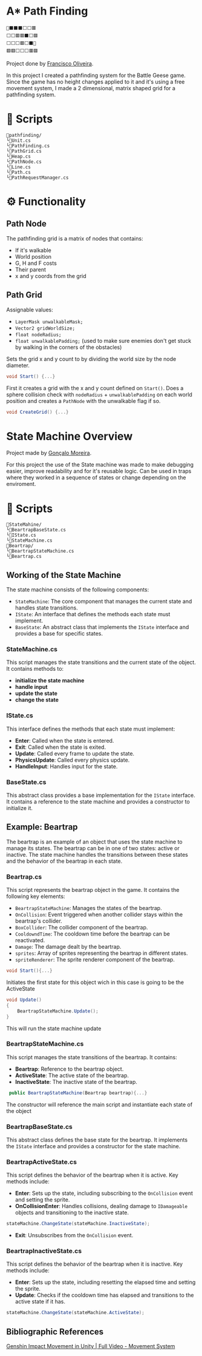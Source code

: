 # A\* Path Finding
```
🚩⬛⬛⬛⬜⬜🟥
⬜⬜🟥🟥⬛⬜🟥
⬜⬜⬜🟥⬜⬛🏁
🟥🟥⬜⬜⬜🟥🟥
```
Project done by [Francisco Oliveira](https://github.com/FranciscoOliveira7).

In this project I created a pathfinding system for the Battle Geese game.
Since the game has no height changes applied to it and it's using a free movement system, I made a 2 dimensional, matrix shaped grid for a pathfinding system.

# :open_file_folder: Scripts
```
📂pathfinding/
└📄Unit.cs
└📄PathFinding.cs
└📄PathGrid.cs
└📄Heap.cs
└📄PathNode.cs
└📄Line.cs
└📄Path.cs
└📄PathRequestManager.cs
```
# :gear: Functionality

## Path Node

The pathfinding grid is a matrix of nodes that contains:
- If it's walkable
- World position
- G, H and F costs
- Their parent
- x and y coords from the grid

## Path Grid
Assignable values:
- `LayerMask unwalkableMask;`
- `Vector2 gridWorldSize;`
- `float nodeRadius;`
- `float unwalkablePadding;` (used to make sure enemies don't get stuck by walking in the corners of the obstacles)

Sets the grid x and y count to by dividing the world size by the node diameter.
```cs
void Start() {...}
```

First it creates a grid with the x and y count defined on `Start()`.
Does a sphere collision check with `nodeRadius` + `unwalkablePadding` on each world position and creates a `PathNode` with the unwalkable flag if so.

```cs
void CreateGrid() {...}
```


# State Machine Overview

Project made by [Gonçalo Moreira](https://github.com/Omachine).

  For this project the use of the State machine was made to make debugging easier, improve readability and for it's reusable logic.
  Can be used in traps where they worked in a sequence of states or change depending on the enviroment.

# :open_file_folder: Scripts
```
📂StateMahine/
└📄BeartrapBaseState.cs
└📄IState.cs
└📄StateMachine.cs
📂Beartrap/
└📄BeartrapStateMachine.cs
└📄Beartrap.cs
```

## Working of the State Machine

The state machine consists of the following components:
- `StateMachine`: The core component that manages the current state and handles state transitions.
- `IState`: An interface that defines the methods each state must implement.
- `BaseState`: An abstract class that implements the `IState` interface and provides a base for specific states.

### StateMachine.cs

This script manages the state transitions and the current state of the object. It contains methods to:
- **initialize the state machine**
- **handle input**
- **update the state**
- **change the state**

### IState.cs

This interface defines the methods that each state must implement:
- **Enter**: Called when the state is entered.
- **Exit**: Called when the state is exited.
- **Update**: Called every frame to update the state.
- **PhysicsUpdate**: Called every physics update.
- **HandleInput**: Handles input for the state.

### BaseState.cs

This abstract class provides a base implementation for the `IState` interface. It contains a reference to the state machine and provides a constructor to initialize it.

## Example: Beartrap

The beartrap is an example of an object that uses the state machine to manage its states. The beartrap can be in one of two states: active or inactive. The state machine handles the transitions between these states and the behavior of the beartrap in each state.

### Beartrap.cs

This script represents the beartrap object in the game. It contains the following key elements:
- `BeartrapStateMachine`: Manages the states of the beartrap.
- `OnCollision`: Event triggered when another collider stays within the beartrap's collider.
- `BoxCollider`: The collider component of the beartrap.
- `CooldowndTime`: The cooldown time before the beartrap can be reactivated.
- `Damage`: The damage dealt by the beartrap.
- `sprites`: Array of sprites representing the beartrap in different states.
- `spriteRenderer`: The sprite renderer component of the beartrap.

```cs
void Start(){...}
```
Initiates the first state for this object wich in this case is going to be the ActiveState
```cs
void Update()
{
    BeartrapStateMachine.Update();
}
```
This will run the state machine update

### BeartrapStateMachine.cs

This script manages the state transitions of the beartrap. It contains:
- **Beartrap**: Reference to the beartrap object.
- **ActiveState**: The active state of the beartrap.
- **InactiveState**: The inactive state of the beartrap.

```cs
 public BeartrapStateMachine(Beartrap beartrap){...}
```
The constructor will reference the main script and instantiate each state of the object

### BeartrapBaseState.cs

This abstract class defines the base state for the beartrap. It implements the `IState` interface and provides a constructor for the state machine.


### BeartrapActiveState.cs

This script defines the behavior of the beartrap when it is active. Key methods include:
- **Enter**: Sets up the state, including subscribing to the `OnCollision` event and setting the sprite.
- **OnCollisionEnter**: Handles collisions, dealing damage to `IDamageable` objects and transitioning to the inactive state.
```cs
stateMachine.ChangeState(stateMachine.InactiveState);
```
- **Exit**: Unsubscribes from the `OnCollision` event.

### BeartrapInactiveState.cs

This script defines the behavior of the beartrap when it is inactive. Key methods include:
- **Enter**: Sets up the state, including resetting the elapsed time and setting the sprite.
- **Update**: Checks if the cooldown time has elapsed and transitions to the active state if it has.
```cs
stateMachine.ChangeState(stateMachine.ActiveState);
```

## Bibliographic References

[Genshin Impact Movement in Unity | Full Video - Movement System]([https://github.com/FranciscoOliveira7](https://youtu.be/kluTqsSUyN0))


